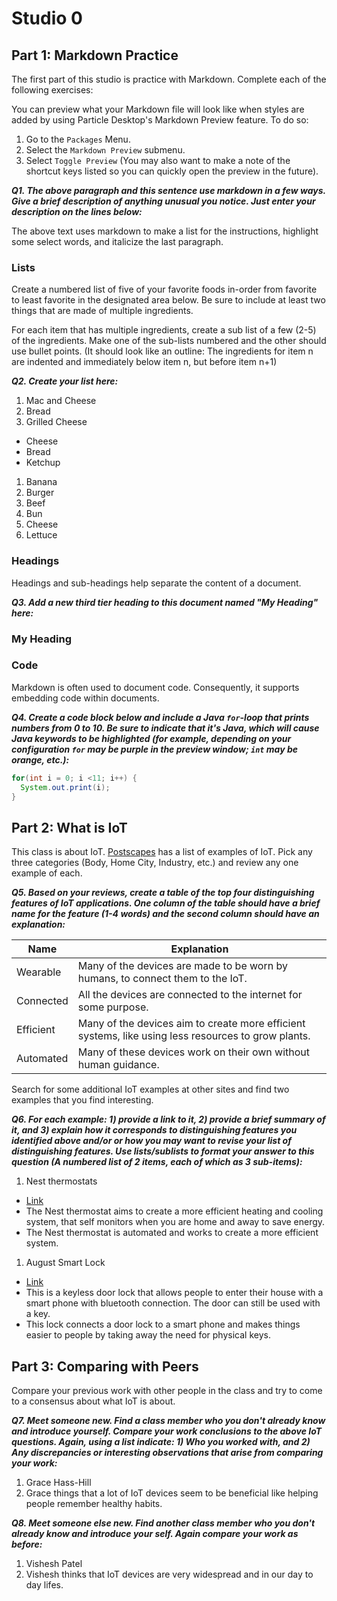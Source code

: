 # Studio 0

## Part 1: Markdown Practice

The first part of this studio is practice with Markdown. Complete each of the following exercises:

You can preview what your Markdown file will look like when styles are added by using Particle Desktop's Markdown Preview feature. To do so:
1. Go to the `Packages` Menu.
1. Select the `Markdown Preview` submenu.
1. Select `Toggle Preview` (You may also want to make a note of the shortcut keys listed so you can quickly open the preview in the future).

***Q1. The above paragraph and this sentence use markdown in a few ways.  Give a brief description of anything unusual you notice.  Just enter your description on the lines below:***

The above text uses markdown to make a list for the instructions, highlight some select words, and italicize the last paragraph.

### Lists

Create a numbered list of five of your favorite foods in-order from favorite to least favorite in the designated area below. Be sure to include at least two things that are made of multiple ingredients.  

For each item that has multiple ingredients, create a sub list of a few (2-5) of the ingredients.  Make one of the sub-lists numbered and the other should use bullet points. (It should look like an outline: The ingredients for item n are indented and immediately below item n, but before item n+1)

***Q2. Create your list here:***
1. Mac and Cheese
1. Bread
1. Grilled Cheese
  * Cheese
  * Bread
  * Ketchup
1. Banana
1. Burger
  1. Beef
  1. Bun
  1. Cheese
  1. Lettuce


### Headings

Headings and sub-headings help separate the content of a document.

***Q3. Add a new third tier heading to this document named "My Heading" here:***
### My Heading

### Code

Markdown is often used to document code.  Consequently, it supports embedding code within documents.

***Q4. Create a code block below and include a Java `for`-loop that prints numbers from 0 to 10. Be sure to indicate that it's Java, which will cause Java keywords to be highlighted (for example, depending on your configuration `for` may be purple in the preview window; `int` may be orange, etc.):***

``` Java
for(int i = 0; i <11; i++) {
  System.out.print(i);
}
```

## Part 2: What is IoT

This class is about IoT.  [Postscapes](https://www.postscapes.com/internet-of-things-examples/) has a list of examples of IoT.  Pick any three categories (Body, Home City, Industry, etc.) and review any one example of each.

***Q5.  Based on your reviews, create a table of the top four distinguishing features of IoT applications. One column of the table should have a brief name for the feature (1-4 words) and the second column should have an explanation:***

Name | Explanation
------------ | -------------
Wearable | Many of the devices are made to be worn by humans, to connect them to the IoT.
Connected | All the devices are connected to the internet for some purpose.
Efficient | Many of the devices aim to create more efficient systems, like using less resources to grow plants.
Automated | Many of these devices work on their own without human guidance.

Search for some additional IoT examples at other sites and find two examples that you find interesting.

***Q6.  For each example: 1) provide a link to it, 2) provide a brief summary of it, and 3) explain how it corresponds to distinguishing features you identified above and/or or how you may want to revise your list of distinguishing features.  Use lists/sublists to format your answer to this question (A numbered list of 2 items, each of which as 3 sub-items):***

1. Nest thermostats
  * [Link](https://nest.com/thermostats/)
  * The Nest thermostat aims to create a more efficient heating and cooling system, that self monitors when you are home and away to save energy.
  * The Nest thermostat is automated and works to create a more efficient system.
1. August Smart Lock
  * [Link](https://august.com/products/august-smart-lock/)
  * This is a keyless door lock that allows people to enter their house with a smart phone with bluetooth connection. The door can still be used with a key.
  * This lock connects a door lock to a smart phone and makes things easier to people by taking away the need for physical keys. 



## Part 3: Comparing with Peers

Compare your previous work with other people in the class and try to come to a consensus about what IoT is about.

***Q7. Meet someone new.  Find a class member who you don't already know and introduce yourself.  Compare your work conclusions to the above IoT questions. Again, using a list indicate: 1) Who you worked with, and 2) Any discrepancies or interesting observations that arise from comparing your work:***
1. Grace Hass-Hill
1. Grace things that a lot of IoT devices seem to be beneficial like helping people remember healthy habits.

***Q8. Meet someone else new.  Find another class member who you don't already know and introduce your self.  Again compare your work as before:***
1. Vishesh Patel
1. Vishesh thinks that IoT devices are very widespread and in our day to day lifes.
